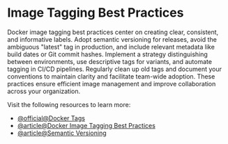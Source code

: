 # Image Tagging Best Practices

Docker image tagging best practices center on creating clear, consistent, and informative labels. Adopt semantic versioning for releases, avoid the ambiguous "latest" tag in production, and include relevant metadata like build dates or Git commit hashes. Implement a strategy distinguishing between environments, use descriptive tags for variants, and automate tagging in CI/CD pipelines. Regularly clean up old tags and document your conventions to maintain clarity and facilitate team-wide adoption. These practices ensure efficient image management and improve collaboration across your organization.

Visit the following resources to learn more:

- [@official@Docker Tags](https://docs.docker.com/get-started/docker-concepts/building-images/build-tag-and-publish-an-image/)
- [@article@Docker Image Tagging Best Practices](https://medium.com/@nirmalkushwah08/docker-image-tagging-strategy-4aa886fb4fcc)
- [@article@Semantic Versioning](https://semver.org/)
